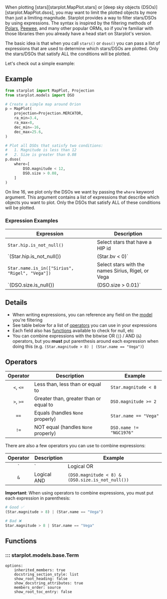 When plotting [stars][starplot.MapPlot.stars] or [deep sky objects (DSOs)][starplot.MapPlot.dsos], you may want to limit the plotted objects by more than just a limiting magnitude. Starplot provides a way to filter stars/DSOs by using expressions. The syntax is inspired by the filtering methods of [Polars](https://docs.pola.rs/py-polars/html/reference/dataframe/api/polars.DataFrame.filter.html), [Peewee](https://docs.peewee-orm.com/en/latest/peewee/querying.html#filtering-records), and many other popular ORMs, so if you're familiar with those libraries then you already have a head start on Starplot's version.

The basic idea is that when you call `stars()` or `dsos()` you can pass a list of expressions that are used to determine which stars/DSOs are plotted. Only the stars/DSOs that satisfy ALL the conditions will be plotted.

Let's check out a simple example:

## Example

```python linenums="1"
from starplot import MapPlot, Projection
from starplot.models import DSO

# Create a simple map around Orion
p = MapPlot(
    projection=Projection.MERCATOR,
    ra_min=3.4,
    ra_max=8,
    dec_min=-16,
    dec_max=25.6,
)

# Plot all DSOs that satisfy two conditions:
#   1. Magnitude is less than 12
#   2. Size is greater than 0.08
p.dsos(
    where=[
        DSO.magnitude < 12,
        DSO.size > 0.08,
    ]
)
```
On line 16, we plot only the DSOs we want by passing the `where` keyword argument. This argument contains a list of expressions that describe which objects you want to plot. Only the DSOs that satisfy ALL of these conditions will be plotted.

### Expression Examples

| Expression                                       | Description                           |
| ------------------------------------------------ | ------------------------------------- |
| `Star.hip.is_not_null()`                         | Select stars that have a HIP id                                           |
| `(Star.hip.is_not_null()) | (Star.bv < 0)`       | Select stars that have a HIP id **OR** have a bluish color (bv < 0)       |
| `Star.name.is_in(["Sirius", "Rigel", "Vega"])`   | Select stars with the names Sirius, Rigel, or Vega                        |
| `(DSO.size.is_null()) | (DSO.size > 0.01)`       | Select DSOs that have no defined size **OR** are larger than 0.01 square degrees      |

## Details

- When writing expressions, you can reference any field on the [model](/reference-models) you're filtering
- See table below for a list of [operators](#operators) you can use in your expressions
- Each field also has [functions](#functions) available to check for null, etc
- You can combine expressions with the bitwise OR (`|`) / AND (`&`) operators, but you **must** put parenthesis around each expression when doing this (e.g. `(Star.magnitude > 8) | (Star.name == "Vega")`)

## Operators

| Operator        | Description                              | Example                              |
| :-------------:   | ---------------------------------------- | ------------------------------------ |
| `<`, `<=`       | Less than, less than or equal to         | `Star.magnitude < 8`                 |
| `>`, `>=`       | Greater than, greater than or equal to   | `DSO.magnitude >= 2`                 |
| `==`            | Equals (handles `None` properly)         | `Star.name == "Vega"`                |
| `!=`            | NOT equal (handles `None` properly)      | `DSO.name != "NGC1976"`              |

There are also a few operators you can use to combine expressions:

| Operator  | Description                               | Example                                            |
| :---------: | ----------------------------------------- | -------------------------------------------------- |
| `|`       | Logical OR                                | `(Star.magnitude > 8) | (Star.name == "Vega")`     |
| `&`       | Logical AND                               | `(DSO.magnitude < 8) & (DSO.size.is_not_null())`   |

**Important**: When using operators to combine expressions, you must put each expression in parenthesis:

```python
# Good ✅ 
(Star.magnitude > 8) | (Star.name == "Vega")

# Bad ❌ 
Star.magnitude > 8 | Star.name == "Vega"
```

## Functions

### ::: starplot.models.base.Term
    options:
        inherited_members: true
        docstring_section_style: list
        show_root_heading: false
        show_docstring_attributes: true
        members_order: source
        show_root_toc_entry: false
